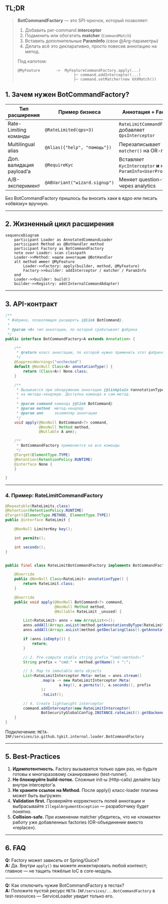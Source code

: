 ## TL;DR

> **BotCommandFactory** — это SPI-крючок, который позволяет:
> 1. Добавить per-command **interceptor**
> 2. Подменить или обогатить **matcher** (`CommandMatch`)
> 3. Вставить дополнительные **ParamInfo** (свои @Arg-параметры)
> 4. Делать всё это декларативно, просто повесив аннотацию на метод.
>
> Под капотом:
> ```text
> @MyFeature       ->  MyFeatureCommandFactory.apply(...)
>                          ├─ command.addInterceptor(...)
>                          ├─ command.setMatcher(new XXXMatch())

## 1. Зачем нужен BotCommandFactory?

| Тип расширения           | Пример бизнеса                | Аннотация + Factory                                             |
|--------------------------|-------------------------------|-----------------------------------------------------------------|
| Rate-Limiting команды    | `@RateLimited(qps=3)`         | `RateLimitCommandFactory` добавляет `QpsInterceptor`            |
| Multilingual alias       | `@Alias({"help", "помощь"})`  | Перезаписывает `matcher()` на OR-rule                           |
| Доп. валидация payload’а | `@RequireKyc`                 | Вставляет `KycInterceptor` **и** новый `ParamInfo<UserProfile>` |
| A/B-эксперимент          | `@ABVariant("wizard.signup")` | Меняет question-текст через analytics                           |

Без BotCommandFactory пришлось бы вносить хаки в ядро или писать «обвязку» вручную.

---

## 2. Жизненный цикл расширения

```mermaid
sequenceDiagram
    participant Loader as AnnotatedCommandLoader
    participant Method as @BotHandler method
    participant Factory as BotCommandFactory
    note over Loader: scan classpath
    Loader->>Method: нашли аннотацию @BotHandler
    alt method имеет @MyFeature
        Loader->>Factory: apply(builder, method, @MyFeature)
        Factory->>builder: addInterceptor / matcher / ParamInfo
    end
    Loader->>builder: build()
    builder->>Registry: add(InternalCommandAdapter)
```

---

## 3. API-контракт

```java
/**
 * Фабрика, позволяющая расширять {@link BotCommand}.
 *
 * @param <A> тип аннотации, по которой срабатывает фабрика
 */
public interface BotCommandFactory<A extends Annotation> {

    /**
     * @return класс аннотации, по которой нужно применить этот фабричный алгоритм(null == любая)
     */
    @SuppressWarnings("unchecked")
    default @NonNull Class<A> annotationType() {
        return (Class<A>) None.class;
    }

    /**
     * Вызывается при обнаружении аннотации {@linkplain #annotationType()}
     * на методе-хендлере. Доступна команда и сам метод.
     *
     * @param command команда {@link BotCommand}
     * @param method  метод-хендлер
     * @param ann     экземпляр аннотации
     */
    void apply(@NonNull BotCommand<?> command,
               @NonNull Method method,
               @Nullable A ann);

    /**
     * BotCommandFactory применяется на все команды
     */
    @Target(ElementType.TYPE)
    @Retention(RetentionPolicy.RUNTIME)
    @interface None {
    }

}
```

---

### 4. Пример: RateLimitCommandFactory

```java
@Repeatable(RateLimits.class)
@Retention(RetentionPolicy.RUNTIME)
@Target({ElementType.METHOD, ElementType.TYPE})
public @interface RateLimit {

    @NonNull LimiterKey key();

    int permits();

    int seconds();
}


public final class RateLimitBotCommandFactory implements BotCommandFactory<RateLimit> {

    @Override
    public @NonNull Class<RateLimit> annotationType() {
        return RateLimit.class;
    }

    @Override
    public void apply(@NonNull BotCommand<?> command,
                      @NonNull Method method,
                      @Nullable RateLimit _unused) {

        List<RateLimit> anns = new ArrayList<>();
        anns.addAll(Arrays.asList(method.getAnnotationsByType(RateLimit.class)));
        anns.addAll(Arrays.asList(method.getDeclaringClass().getAnnotationsByType(RateLimit.class)));

        if (anns.isEmpty()) {
            return;
        }

        // 2. Pre-compute stable string prefix “cmd:<method>:”
        String prefix = "cmd:" + method.getName() + ":";

        // 3. Map to immutable meta objects
        List<RateLimitInterceptor.Meta> metas = anns.stream()
                .map(a -> new RateLimitInterceptor.Meta(
                        a.key(), a.permits(), a.seconds(), prefix
                ))
                .toList();

        // 4. Create lightweight interceptor
        command.addInterceptor(new RateLimitInterceptor(
                BotSecurityGlobalConfig.INSTANCE.rateLimit().getBackend(), metas));
    }
}

```

Подключение:
```META-INF/services/io.github.tgkit.internal.loader.BotCommandFactory```

---

## 5. Best-Practices

1. **Идемпотентность.** Factory вызывается только один раз, но будьте готовы к многоразовому сканированию (test-runner).  
2. **Не блокируйте build-поток.** Сложные init-ы (Http-calls) делайте lazy внутри interceptor’а.  
3. **Не храните ссылок на Method.** После apply() класс-loader плагина может быть выгружен.  
4. **Validation first.** Проверяйте корректность полей аннотации и выбрасывайте `IllegalArgumentException` — разработчику будет понятно.  
5. **Collision-safe.** При изменении matcher убедитесь, что не «ломаете» работу уже добавленных factories (OR-объединение вместо «replace»).

---

## 6. FAQ

**Q:** Factory может зависеть от Spring/Guice?  
**A:** Да. Внутри `apply()` вы можете инжектировать любой контекст; главное — не тащить тяжёлые IoC в core-модуль.

---

**Q:** Как отключить чужие BotCommandFactory в тестах?  
**A:** Положите пустой ресурс `META-INF/services/...BotCommandFactory` в test-resources — ServiceLoader увидит только его.
